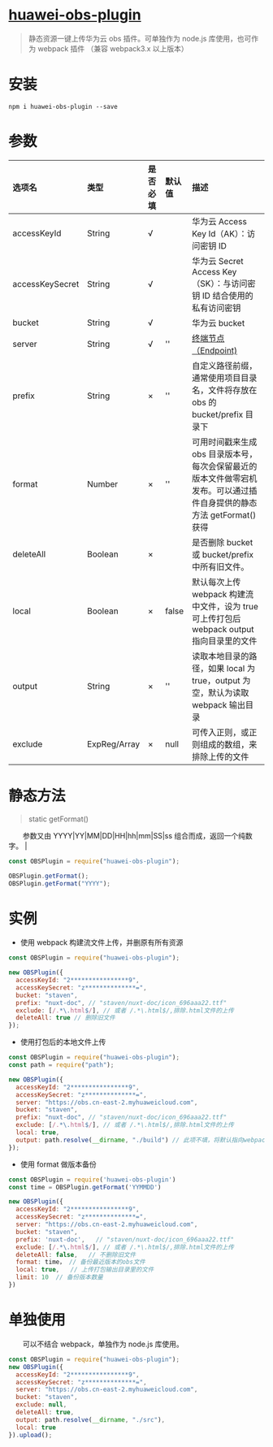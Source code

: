 # [huawei-obs-plugin](https://github.com/staven630/huawei-obs-plugin)

> 静态资源一键上传华为云 obs 插件。可单独作为 node.js 库使用，也可作为 webpack 插件 （兼容 webpack3.x 以上版本）

# 安装

```
npm i huawei-obs-plugin --save
```

# 参数

| 选项名          | 类型                 | 是否必填 | 默认值 | 描述                                                                                                                  |
| :-------------- | :------------------- | :------- | :----- | :-------------------------------------------------------------------------------------------------------------------- |
| accessKeyId     | String               | √        |        | 华为云 Access Key Id（AK）：访问密钥 ID                                                                               |
| accessKeySecret | String               | √        |        | 华为云 Secret Access Key（SK）：与访问密钥 ID 结合使用的私有访问密钥                                                  |
| bucket          | String               | √        |        | 华为云 bucket                                                                                                         |
| server          | String               | √        | ''     | [终端节点（Endpoint)](https://developer.huaweicloud.com/endpoint?OBS)                                                 |
| prefix          | String               | ×        | ''     | 自定义路径前缀，通常使用项目目录名，文件将存放在 obs 的 bucket/prefix 目录下                                          |
| format          | Number               | ×        | ''     | 可用时间戳来生成 obs 目录版本号，每次会保留最近的版本文件做零宕机发布。可以通过插件自身提供的静态方法 getFormat()获得 |
| deleteAll       | Boolean              | ×        |        | 是否删除 bucket 或 bucket/prefix 中所有旧文件。                                                                       |
| local           | Boolean              | ×        | false  | 默认每次上传 webpack 构建流中文件，设为 true 可上传打包后 webpack output 指向目录里的文件                             |
| output          | String               | ×        | ''     | 读取本地目录的路径，如果 local 为 true，output 为空，默认为读取 webpack 输出目录                                      |
| exclude         | ExpReg/Array<ExpReg> | ×        | null   | 可传入正则，或正则组成的数组，来排除上传的文件                                                                        |

# 静态方法

> static getFormat()

&emsp;&emsp;参数又由 YYYY|YY|MM|DD|HH|hh|mm|SS|ss 组合而成，返回一个纯数字。
|

```javascript
const OBSPlugin = require("huawei-obs-plugin");

OBSPlugin.getFormat();
OBSPlugin.getFormat("YYYY");
```

# 实例

- 使用 webpack 构建流文件上传，并删原有所有资源

```javascript
const OBSPlugin = require("huawei-obs-plugin");

new OBSPlugin({
  accessKeyId: "2****************9",
  accessKeySecret: "z**************=",
  bucket: "staven",
  prefix: "nuxt-doc", // "staven/nuxt-doc/icon_696aaa22.ttf"
  exclude: [/.*\.html$/], // 或者 /.*\.html$/,排除.html文件的上传
  deleteAll: true // 删除旧文件
});
```

- 使用打包后的本地文件上传

```javascript
const OBSPlugin = require("huawei-obs-plugin");
const path = require("path");

new OBSPlugin({
  accessKeyId: "2****************9",
  accessKeySecret: "z**************=",
  server: "https://obs.cn-east-2.myhuaweicloud.com",
  bucket: "staven",
  prefix: "nuxt-doc", // "staven/nuxt-doc/icon_696aaa22.ttf"
  exclude: [/.*\.html$/], // 或者 /.*\.html$/,排除.html文件的上传
  local: true,
  output: path.resolve(__dirname, "./build") // 此项不填，将默认指向webpack/vue-cli等工具输出目录
});
```

- 使用 format 做版本备份

```javascript
const OBSPlugin = require('huawei-obs-plugin')
const time = OBSPlugin.getFormat('YYMMDD')

new OBSPlugin({
  accessKeyId: "2****************9",
  accessKeySecret: "z**************=",
  server: "https://obs.cn-east-2.myhuaweicloud.com",
  bucket: "staven",
  prefix: 'nuxt-doc',   // "staven/nuxt-doc/icon_696aaa22.ttf"
  exclude: [/.*\.html$/], // 或者 /.*\.html$/,排除.html文件的上传
  deleteAll: false,	  // 不删除旧文件
  format: time， // 备份最近版本的obs文件
  local: true,   // 上传打包输出目录里的文件
  limit: 10  // 备份版本数量
})
```

# 单独使用

&emsp;&emsp;可以不结合 webpack，单独作为 node.js 库使用。

```javascript
const OBSPlugin = require("huawei-obs-plugin");
new OBSPlugin({
  accessKeyId: "2****************9",
  accessKeySecret: "z**************=",
  server: "https://obs.cn-east-2.myhuaweicloud.com",
  bucket: "staven",
  exclude: null,
  deleteAll: true,
  output: path.resolve(__dirname, "./src"),
  local: true
}).upload();
```
